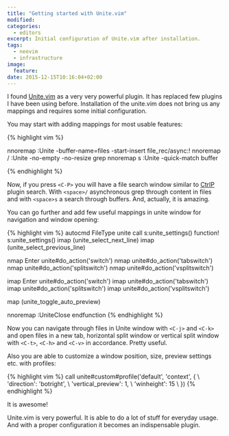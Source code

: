 ```yaml
---
title: "Getting started with Unite.vim"
modified:
categories: 
  - editors
excerpt: Initial configuration of Unite.vim after installation.
tags:
  - neovim
  - infrastructure
image:
  feature:
date: 2015-12-15T10:16:04+02:00
---
```


I found [Unite.vim](https://github.com/Shougo/unite.vim) as a very very powerful plugin.
It has replaced few plugins I have been using before. Installation of the unite.vim does
not bring us any mappings and requires some initial configuration.

You may start with adding mappings for most usable features:

{% highlight vim %}

nnoremap <C-P>    :Unite -buffer-name=files -start-insert file_rec/async:!<cr>
nnoremap <space>/ :Unite -no-empty -no-resize grep<cr>
nnoremap <space>s :Unite -quick-match buffer<cr>

{% endhighlight %}

Now, if you press `<C-P>` you will have a file search window similar to [CtrlP](https://github.com/kien/ctrlp.vim) plugin search.
With `<space>/` asynchronous grep through content in files and with `<space>s` a search through buffers. And, actually, it is amazing.

You can go further and add few useful mappings in unite window for navigation and window opening:

{% highlight vim %}
autocmd FileType unite call s:unite_settings()
function! s:unite_settings()
  imap <buffer> <C-j> <Plug>(unite_select_next_line)
  imap <buffer> <C-k> <Plug>(unite_select_previous_line)

  nmap <silent><buffer><expr> Enter unite#do_action('switch')
  nmap <silent><buffer><expr> <C-t> unite#do_action('tabswitch')
  nmap <silent><buffer><expr> <C-h> unite#do_action('splitswitch')
  nmap <silent><buffer><expr> <C-v> unite#do_action('vsplitswitch')

  imap <silent><buffer><expr> Enter unite#do_action('switch')
  imap <silent><buffer><expr> <C-t> unite#do_action('tabswitch')
  imap <silent><buffer><expr> <C-h> unite#do_action('splitswitch')
  imap <silent><buffer><expr> <C-v> unite#do_action('vsplitswitch')

  map <buffer> <C-p> <Plug>(unite_toggle_auto_preview)

  nnoremap <ESC> :UniteClose<cr>
endfunction
{% endhighlight %}

Now you can navigate through files in Unite window with `<C-j>` and `<C-k>` and open files in a new tab,
horizontal split window or vertical split window with `<C-t>`, `<C-h>` and `<C-v>` in accordance. Pretty useful.

Also you are able to customize a window position, size, preview settings etc. with profiles:

{% highlight vim %}
call unite#custom#profile('default', 'context', {
\   'direction': 'botright',
\   'vertical_preview': 1,
\   'winheight': 15
\ })
{% endhighlight %}

It is awesome!

Unite.vim is very powerful. It is able to do a lot of stuff for everyday usage.
And with a proper configuration it becomes an indispensable plugin.

